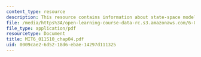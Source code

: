 ```yaml
---
content_type: resource
description: This resource contains information about state-space models.
file: /media/https%3A/open-learning-course-data-rc.s3.amazonaws.com/6-011-introduction-to-communication-control-and-signal-processing-spring-2010/0009cae26d5218d6ebae14297d111325_MIT6_011S10_chap04.pdf
file_type: application/pdf
resourcetype: Document
title: MIT6_011S10_chap04.pdf
uid: 0009cae2-6d52-18d6-ebae-14297d111325
---
```

